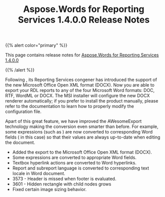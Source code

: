 ﻿---
title: Aspose.Words for Reporting Services 1.4.0.0 Release Notes
second_title: Aspose.Words for Reporting Services
articleTitle: Aspose.Words for Reporting Services 1.4.0.0 Release Notes
linktitle: Aspose.Words for Reporting Services 1.4.0.0 Release Notes
description: "Aspose.Words for Reporting Services 1.4.0.0 Release Notes – the latest updates and fixes."
type: docs
weight: 60
url: /reportingservices/aspose-words-for-reporting-services-1-4-0-0-release-notes/
---

{{% alert color="primary" %}}

This page contains release notes for [Aspose.Words for Reporting Services 1.4.0.0](https://downloads.aspose.com/words/reportingservices/new-releases/aspose.words-for-reporting-services-1.4.0.0/)

{{% /alert %}}

Following , its Reporting Services congener has introduced the support of the new Microsoft Office Open XML format (DOCX). Now you are able to export your RDL reports to any of the four Microsoft Word formats: DOC, RTF, WordML or DOCX. The MSI installer will configure the new DOCX renderer automatically; if you prefer to install the product manually, please refer to the documentation to learn how to properly modify the configuration file.

Apart of this great feature, we have improved the AWesomeExport technology making the conversion even smarter than before. For example, some expressions (such as ) are now converted to corresponding Word fields ( in this case) so that their values are always up-to-date when editing the document.

- Added the export to the Microsoft Office Open XML format (DOCX).
- Some expressions are converted to appropriate Word fields.
- Textbox hyperlink actions are converted to Word hyperlinks.
- Report and subreport language is converted to corresponding text locale in Word document.
- 3573 - Header is missed when footer is evaluated.
- 3601 - Hidden rectangle with child nodes grows
- Fixed certain image sizing behavior.

